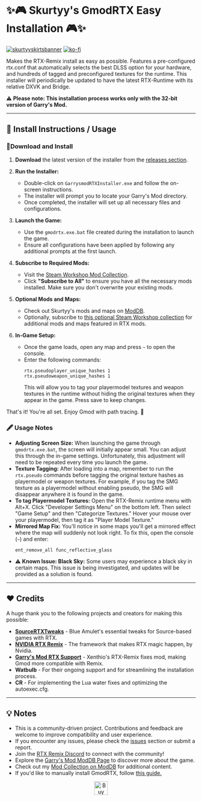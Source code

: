 # ✨🎮 Skurtyy's GmodRTX Easy Installation 🎮✨

[![skurtyyskirtsbanner](https://raw.githubusercontent.com/skurtyyskirts/GmodRTX/refs/heads/main/imgs/skurtyyskirtsbanner.png)](https://www.moddb.com/members/skurtyyskirts/mods)
[![ko-fi](https://ko-fi.com/img/githubbutton_sm.svg)](https://ko-fi.com/F1F4XIS5X)

Makes the RTX-Remix install as easy as possible. Features a pre-configured rtx.conf that automatically selects the best DLSS option for your hardware, and hundreds of tagged and preconfigured textures for the runtime. This installer will periodically be updated to have the latest RTX-Runtime with its relative DXVK and Bridge.

⚠️ **Please note: This installation process works only with the 32-bit version of Garry's Mod.**

---

## 🚀 Install Instructions / Usage

### 🔨Download and Install

1. **Download** the latest version of the installer from the [releases section](https://github.com/skurtyyskirts/GmodRTX/releases).

2. **Run the Installer:**
   - Double-click on `GarrysmodRTXInstaller.exe` and follow the on-screen instructions.
   - The installer will prompt you to locate your Garry's Mod directory.
   - Once completed, the installer will set up all necessary files and configurations.

3. **Launch the Game:**
   - Use the `gmodrtx.exe.bat` file created during the installation to launch the game.
   - Ensure all configurations have been applied by following any additional prompts at the first launch.

4. **Subscribe to Required Mods:**
   - Visit the [Steam Workshop Mod Collection](https://steamcommunity.com/sharedfiles/filedetails/?id=3386635300).
   - Click **"Subscribe to All"** to ensure you have all the necessary mods installed. Make sure you don't overwrite your existing mods.

5. **Optional Mods and Maps:**
   - Check out Skurtyy's mods and maps on [ModDB](https://www.moddb.com/members/skurtyyskirts/mods).
   - Optionally, subscribe to [this optional Steam Workshop collection](https://steamcommunity.com/sharedfiles/filedetails/?id=3384083598) for additional mods and maps featured in RTX mods.

6. **In-Game Setup:**
   - Once the game loads, open any map and press `~` to open the console.
   - Enter the following commands:
     ```
     rtx.pseudoplayer_unique_hashes 1
     rtx.pseudoweapon_unique_hashes 1
     ```
     This will allow you to tag your playermodel textures and weapon textures in the runtime without hiding the original textures when they appear in the game. Press save to keep changes.

That's it! You're all set. Enjoy Gmod with path tracing. 🎉

### 🖋 Usage Notes

- **Adjusting Screen Size:** When launching the game through `gmodrtx.exe.bat`, the screen will initially appear small. You can adjust this through the in-game settings. Unfortunately, this adjustment will need to be repeated every time you launch the game.
- **Texture Tagging:** After loading into a map, remember to run the `rtx.pseudo` commands before tagging the original texture hashes as playermodel or weapon textures. For example, if you tag the SMG texture as a playermodel without enabling pseudo, the SMG will disappear anywhere it is found in the game.
- **To tag Playermodel Textures:** Open the RTX-Remix runtime menu with Alt+X. Click "Developer Settings Menu" on the bottom left. Then select "Game Setup" and then "Categorize Textures." Hover your mouse over your playermodel, then tag it as "Player Model Texture."
- **Mirrored Map Fix:** You'll notice in some maps you'll get a mirrored effect where the map will suddenly not look right. To fix this, open the console (`~`) and enter:
  ```
  ent_remove_all func_reflective_glass
  ```
- ⚠️ **Known Issue: Black Sky:** Some users may experience a black sky in certain maps. This issue is being investigated, and updates will be provided as a solution is found.

---

## ❤️ Credits

A huge thank you to the following projects and creators for making this possible:

- [**SourceRTXTweaks**](https://github.com/BlueAmulet/SourceRTXTweaks) - Blue Amulet's essential tweaks for Source-based games with RTX.
- [**NVIDIA RTX Remix**](https://github.com/NVIDIAGameWorks/rtx-remix) - The framework that makes RTX magic happen, by Nvidia.
- [**Garry's Mod RTX Support**](https://steamcommunity.com/sharedfiles/filedetails/?id=3038853470) - Xenthio's RTX-Remix fixes mod, making Gmod more compatible with Remix.
- **Watbulb** - For their ongoing support and for streamlining the installation process.
- **CR** - For implementing the Lua water fixes and optimizing the autoexec.cfg.

---

## 💡 Notes

- This is a community-driven project. Contributions and feedback are welcome to improve compatibility and user experience.
- If you encounter any issues, please check the [issues](https://github.com/skurtyyskirts/GmodRTX/issues) section or submit a report.
- Join the [RTX Remix Discord](https://discord.gg/c7J6gUhXMk) to connect with the community!
- Explore the [Garry's Mod ModDB Page](https://www.moddb.com/games/garrys-mod-10) to discover more about the game.
- Check out my [Mod Collection on ModDB](https://www.moddb.com/members/skurtyyskirts/mods) for additional content.
- If you'd like to manually install GmodRTX, follow [this guide.](https://github.com/skurtyyskirts/GmodRTX/wiki/Manual-Installation-Guide)

<div align="center">
  <a href='https://ko-fi.com/F1F4XIS5X' target='_blank'>
    <img height='36' style='border:0px;height:36px;' src='https://storage.ko-fi.com/cdn/kofi6.png?v=6' border='0' alt='Buy Me a Coffee at ko-fi.com' />
  </a>
</div>

